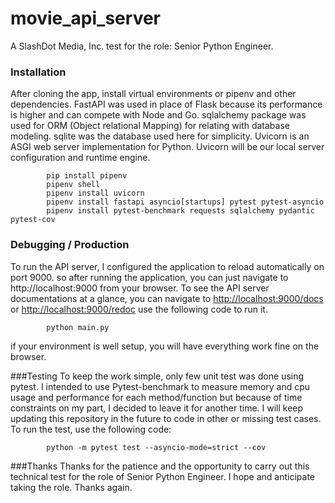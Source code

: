 # movie_api_server
A SlashDot Media, Inc. test for the role: Senior Python Engineer.

### Installation
After cloning the app, install virtual environments or pipenv and other dependencies. FastAPI was used in place of Flask
because its performance is higher and can compete with Node and Go. sqlalchemy package was used for ORM 
(Object relational Mapping) for relating with database modeling. sqlite was the database used here for simplicity. 
Uvicorn is an ASGI web server implementation for Python. Uvicorn will be our local server configuration and runtime engine.
            
            pip install pipenv
            pipenv shell
            pipenv install uvicorn
            pipenv install fastapi asyncio[startups] pytest pytest-asyncio
            pipenv install pytest-benchmark requests sqlalchemy pydantic pytest-cov
        
### Debugging / Production
To run the API server, I configured the application to reload automatically on port 9000. so after running the 
application, you can just navigate to http://localhost:9000 from your browser. To see the API server documentations at 
a glance, you can navigate to [http://localhost:9000/docs](http://localhost:9000/docs) or [http://localhost:9000/redoc](http://localhost:9000/redoc)
use the following code to run it.

            python main.py

if your environment is well setup, you will have everything work fine on the browser.

###Testing
To keep the work simple, only few unit test was done using pytest. I intended to use Pytest-benchmark to
measure memory and cpu usage and performance for each method/function but because of time constraints on my part, 
I decided to leave it for another time. I will keep updating this repository in the future to code in other or missing
test cases. To run the test, use the following code:

            python -m pytest test --asyncio-mode=strict --cov
           
###Thanks
Thanks for the patience and the opportunity to carry out this technical test for the role of
Senior Python Engineer. I hope and anticipate taking the role. Thanks again.